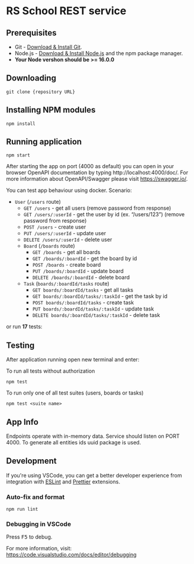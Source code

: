 # RS School REST service

## Prerequisites

- Git - [Download & Install Git](https://git-scm.com/downloads).
- Node.js - [Download & Install Node.js](https://nodejs.org/en/download/) and the npm package manager.
- **Your Node vershon should be >= 16.0.0**

## Downloading

```
git clone {repository URL}
```

## Installing NPM modules

```
npm install
```

## Running application

```
npm start
```

After starting the app on port (4000 as default) you can open
in your browser OpenAPI documentation by typing http://localhost:4000/doc/.
For more information about OpenAPI/Swagger please visit https://swagger.io/.

You can test app behaviour using docker. 
Scenario:
 * `User` (`/users` route)
      * `GET /users` - get all users (remove password from response)
      * `GET /users/:userId` - get the user by id (ex. “/users/123”) (remove password from response)
      * `POST /users` - create user
      * `PUT /users/:userId` - update user
      * `DELETE /users/:userId` - delete user
    * `Board` (`/boards` route)
      * `GET /boards` - get all boards
      * `GET /boards/:boardId` - get the board by id
      * `POST /boards` - create board
      * `PUT /boards/:boardId` - update board
      * `DELETE /boards/:boardId` - delete board
    * `Task` (`boards/:boardId/tasks` route)
      * `GET boards/:boardId/tasks` - get all tasks
      * `GET boards/:boardId/tasks/:taskId` - get the task by id
      * `POST boards/:boardId/tasks` - create task
      * `PUT boards/:boardId/tasks/:taskId` - update task
      * `DELETE boards/:boardId/tasks/:taskId` - delete task
     
or run **17** tests:

## Testing

After application running open new terminal and enter:

To run all tests without authorization

```
npm test
```

To run only one of all test suites (users, boards or tasks)

```
npm test <suite name>
```

## App Info

Endpoints operate  with in-memory data.
Service should listen on PORT 4000.
To generate all entities ids  uuid package is used.


## Development

If you're using VSCode, you can get a better developer experience from integration with [ESLint](https://marketplace.visualstudio.com/items?itemName=dbaeumer.vscode-eslint) and [Prettier](https://marketplace.visualstudio.com/items?itemName=esbenp.prettier-vscode) extensions.

### Auto-fix and format

```
npm run lint
```

### Debugging in VSCode

Press <kbd>F5</kbd> to debug.

For more information, visit: https://code.visualstudio.com/docs/editor/debugging
